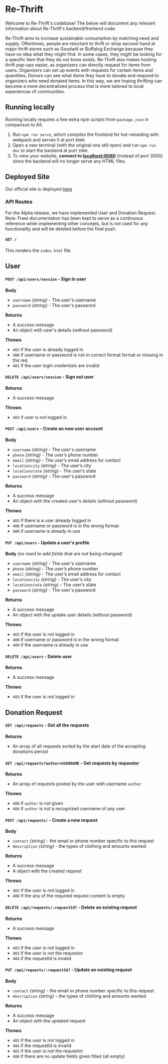 # Re-Thrift
Welcome to Re-Thrift's codebase! The below will document any relevant information about Re-Thrift's backend/frontend code. 

Re-Thrift aims to increase sustainable consumption by matching need and supply. Oftentimes, people are reluctant to thrift or shop second-hand at major thrift stores such as Goodwill or Buffalog Exchange because they have no idea what they might find. In some cases, they might be looking for a specific item that they do not know exists. Re-Thrift also makes hosting thrift pop-ups easier, as organizers can directly request for items from users. Organizers can set up events with requests for certain items and quantities. Donors can see what items they have to donate and respond to organizers who need donated items. In this way, we are hoping thrifting can become a more decentralized process that is more tailored to local experiences of communities. 

## Running locally

Running locally requires a few extra npm scripts from `package.json` in comparison to A5.
1. Run `npm run serve`, which compiles the frontend for hot-reloading with webpack and serves it at port `8080`.
2. Open a new terminal (with the original one still open) and run `npm run dev` to start the backend at port `3000`.
3. To view your website, **connect to [localhost:8080](http://localhost:8080)** (instead of port 3000) since the backend will no longer serve any HTML files.

## Deployed Site

Our official site is deployed [here](https://re-thrift-dyld.vercel.app/#/)

### API Routes

For the Alpha release, we have implemented User and Donation Request.
Note: Freet documentation has been kept to serve as a continuous reference while implementing other concepts, but is not used for any functionality and will be deleted before the final push. 

#### `GET /`

This renders the `index.html` file. 

## User ##

#### `POST /api/users/session` - Sign in user

**Body**

- `username` _{string}_ - The user's username
- `password` _{string}_ - The user's password

**Returns**

- A success message
- An object with user's details (without password)

**Throws**

- `403` if the user is already logged in
- `400` if username or password is not in correct format format or missing in the req
- `401` if the user login credentials are invalid

#### `DELETE /api/users/session` - Sign out user

**Returns**

- A success message

**Throws**

- `403` if user is not logged in

#### `POST /api/users` - Create an new user account

**Body**

- `username` _{string}_ - The user's username
- `phone` _{string}_ - The user’s phone number
- `email` _{string}_ - The user’s email address for contact
- `locationcity` _{string}_ - The user’s city
- `locationstate` _{string}_ - The user’s state
- `password` _{string}_ - The user's password

**Returns**

- A success message
- An object with the created user's details (without password)

**Throws**

- `403` if there is a user already logged in
- `400` if username or password is in the wrong format
- `409` if username is already in use

#### `PUT /api/users` - Update a user's profile

**Body** _(no need to add fields that are not being changed)_

- `username` _{string}_ - The user's username
- `phone` _{string}_ - The user’s phone number
- `email` _{string}_ - The user’s email address for contact
- `locationcity` _{string}_ - The user’s city
- `locationstate` _{string}_ - The user’s state
- `password` _{string}_ - The user's password

**Returns**

- A success message
- An object with the update user details (without password)

**Throws**

- `403` if the user is not logged in
- `400` if username or password is in the wrong format
- `409` if the username is already in use

#### `DELETE /api/users` - Delete user

**Returns**

- A success message

**Throws**

- `403` if the user is not logged in

## Donation Request ##

#### `GET /api/requests` - Get all the requests

**Returns**

- An array of all requests sorted by the start date of the accepting donations period

#### `GET /api/requests?author=USERNAME` - Get requests by requestor

**Returns**

- An array of requests posted by the user with username `author`

**Throws**

- `400` if `author` is not given
- `404` if `author` is not a recognized username of any user

#### `POST /api/requests/` - Create a new request

**Body**

- `contact` _{string}_ - the email or phone number specific to this request
- `description` _{string}_ - the types of clothing and amounts wanted

**Returns**

- A success message
- A object with the created request

**Throws**

- `403` if the user is not logged in
- `400` If the any of the required request content is empty

#### `DELETE /api/requests/:requestId?` - Delete an existing request

**Returns**

- A success message

**Throws**

- `403` if the user is not logged in
- `403` if the user is not the requestor
- `404` if the requestId is invalid

#### `PUT /api/requests/:requestId?` - Update an existing request

**Body**

- `contact` _{string}_ - the email or phone number specific to this request
- `description` _{string}_ - the types of clothing and amounts wanted

**Returns**

- A success message
- An object with the updated request

**Throws**

- `403` if the user is not logged in
- `404` if the requestId is invalid
- `403` if the user is not the requestor
- `400` if there are no update fields given filled (all empty)
